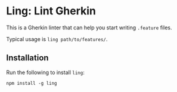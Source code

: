 # Ling: Lint Gherkin

This is a Gherkin linter that can help you start writing `.feature` files.

Typical usage is `ling path/to/features/`.

## Installation

Run the following to install `ling`:

```
npm install -g ling
```

